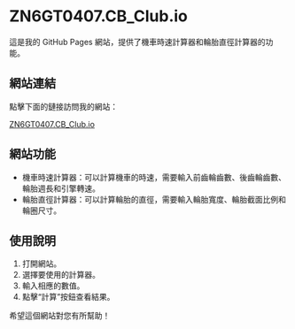 # ZN6GT0407.CB_Club.io

這是我的 GitHub Pages 網站，提供了機車時速計算器和輪胎直徑計算器的功能。

## 網站連結

點擊下面的鏈接訪問我的網站：

[ZN6GT0407.CB_Club.io](https://zn6gt0407.github.io/ZN6GT0407.CB_Club.io/)

## 網站功能

- 機車時速計算器：可以計算機車的時速，需要輸入前齒輪齒數、後齒輪齒數、輪胎週長和引擎轉速。
- 輪胎直徑計算器：可以計算輪胎的直徑，需要輸入輪胎寬度、輪胎截面比例和輪圈尺寸。

## 使用說明

1. 打開網站。
2. 選擇要使用的計算器。
3. 輸入相應的數值。
4. 點擊“計算”按鈕查看結果。

希望這個網站對您有所幫助！
